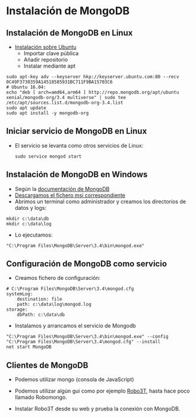 # Instalación de MongoDB



## Instalación de MongoDB en Linux

- [Instalación sobre Ubuntu](https://docs.mongodb.com/manual/tutorial/install-mongodb-on-ubuntu/)
  - Importar clave pública
  - Añadir repositorio
  - Instalar mediante apt
  
```
sudo apt-key adv --keyserver hkp://keyserver.ubuntu.com:80 --recv 0C49F3730359A14518585931BC711F9BA15703C6
# Ubuntu 16.04:
echo "deb [ arch=amd64,arm64 ] http://repo.mongodb.org/apt/ubuntu xenial/mongodb-org/3.4 multiverse" | sudo tee /etc/apt/sources.list.d/mongodb-org-3.4.list
sudo apt update
sudo apt install -y mongodb-org
```



## Iniciar servicio de MongoDB en Linux
* El servicio se levanta como otros servicios de Linux:

  ```
  sudo service mongod start
  ```



## Instalación de MongoDB en Windows
- Según la [documentación de MongoDB](https://docs.mongodb.com/manual/tutorial/install-mongodb-on-windows/)
- [Descargamos el fichero msi correspondiente](https://www.mongodb.com/download-center#community)
- Abrimos un terminal como administrador y creamos los directorios de datos y logs:
```
mkdir c:\data\db
mkdir c:\data\log
```
- Lo ejecutamos:
```
"C:\Program Files\MongoDB\Server\3.4\bin\mongod.exe"
```



## Configuración de MongoDB como servicio
- Creamos fichero de configuración:
```
# C:\Program Files\MongoDB\Server\3.4\mongod.cfg
systemLog:
    destination: file
    path: c:\data\log\mongod.log
storage:
    dbPath: c:\data\db
```

- Instalamos y arrancamos el servicio de Mongodb

```
"C:\Program Files\MongoDB\Server\3.4\bin\mongod.exe" --config "C:\Program Files\MongoDB\Server\3.4\mongod.cfg" --install
net start MongoDB
```



## Clientes de MongoDB
- Podemos utilizar mongo (consola de JavaScript)

- Podemos utilizar algún gui como por ejemplo [Robo3T](https://robomongo.org/), hasta hace poco llamado Robomongo.

- Instalar Robo3T desde su web y prueba la conexión con MongoDB.
